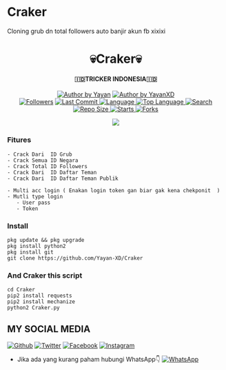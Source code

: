 # Craker
Cloning grub dn total followers auto banjir akun fb xixixi 
<h1 align="center">
    💀Craker💀
</h1>
<h4 align="center">
  🇮🇩TRICKER INDONESIA🇮🇩
</h4>
<p align="center">
<a href="#"><img title="Author by Yayan" src="https://img.shields.io/badge/Coded%20By-YayanXD-green?"></a>
<a href="#"><img title="Author by YayanXD" src="https://img.shields.io/badge/Code%20-python2.7-blue?"></a>
<br>
<a href="https://github.com/Yayan-XD/followers">
<img title="Followers" src="https://img.shields.io/github/followers/Yayan-XD?label=Followers&color=blue&style=flat-square"></a>
<a href="https://github.com/Yayan-XD/termux-style/stargazers/">
  <a href="https://github.com/Yayan-XD/Craker">
    <img alt="Last Commit" src="https://img.shields.io/github/last-commit/Yayan-XD/Craker.svg"/>
  </a>
  <a href="https://github.com/Yayan-XD/Craker">
    <img alt="Language" src="https://img.shields.io/github/languages/count/Yayan-XD/Craker.svg"/>
  </a>
  <a href="https://github.com/Yayan-XD/Craker">
    <img alt="Top Language" src="https://img.shields.io/github/languages/top/Yayan-XD/Craker.svg"/>
  </a>
  <a href="https://github.com/Yayan-XD/Craker">
    <img alt="Search" src="https://img.shields.io/github/search/Yayan-XD/Craker/Craker.svg"/>
  </a>
  <a href="https://github.com/Yayan-XD/Craker">
    <img alt="Repo Size" src="https://img.shields.io/github/repo-size/Yayan-XD/Craker.svg"/>
  </a>
  <a href="https://github.com/Yayan-XD/Craker">
    <img alt="Starts" src="https://img.shields.io/github/stars/Yayan-XD/Craker.svg"/>
  </a>
  <a href="https://github.com/Yayan-XD/Craker">
    <img alt="Forks" src="https://img.shields.io/github/forks/Yayan-XD/Craker.svg"/>
  </a>
</div>
<p align="center">

<img src="https://github.com/Yayan-XD/Craker/blob/master/Screenshot_20200928_072224-picsay.png" />

### Fitures
```
- Crack Dari  ID Grub  
- Crack Semua ID Negara
- Crack Total ID Followers
- Crack Dari  ID Daftar Teman
- Crack Dari  ID Daftar Teman Publik

- Multi acc login ( Enakan login token gan biar gak kena chekponit  )
- Mutli type login
   - User pass
   - Token
```
### Install
```
pkg update && pkg upgrade
pkg install python2
pkg install git
git clone https://github.com/Yayan-XD/Craker
```
### And Craker this script
```
cd Craker
pip2 install requests
pip2 install mechanize
python2 Craker.py
```
## MY SOCIAL MEDIA
[![Github](https://img.shields.io/badge/Github-Ikuti-green?style=for-the-badge&logo=github)](https://github.com/Yayan-XD)
[![Twitter](https://img.shields.io/badge/twitter-Ikuti-green?style=for-the-badge&logo=Twitter)](https://mobile.twitter.com/moch_xd)
[![Facebook](https://img.shields.io/badge/Facebook-Ikuti-green?style=for-the-badge&logo=facebook)](https://www.facebook.com/YAYAN.XING.ZUCKERBERG.SR)
[![Instagram](https://img.shields.io/badge/Instagram-Ikuti-green?style=for-the-badge&logo=instagram)](https://Instagram.com/yayanxd_)
* Jika ada yang kurang paham hubungi WhatsApp👇
[![WhatsApp](https://img.shields.io/badge/whatsapp-Hubungi-brightgreen?style=for-the-badge&logo=whatsapp)](https://api.whatsapp.com/brightgreen?phone=+6285603036683)
